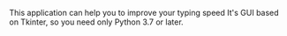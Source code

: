 This application can help you to improve your typing speed
It's GUI based on Tkinter, so you need only Python 3.7 or later.